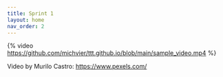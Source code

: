 ```yaml
---
title: Sprint 1
layout: home
nav_order: 2
---
```






{% video https://github.com/michvier/ttt.github.io/blob/main/sample_video.mp4 %}



Video by Murilo Castro: https://www.pexels.com/

